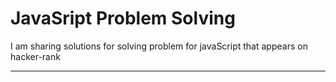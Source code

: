 <H1>JavaSript Problem Solving</H1>
<p>I am sharing solutions for solving problem for javaScript that appears on hacker-rank</p>
<hr>
